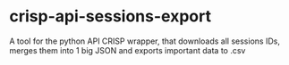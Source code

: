 # crisp-api-sessions-export
A tool for the python API CRISP wrapper, that downloads all sessions IDs, merges them into 1 big JSON and exports important data to .csv
